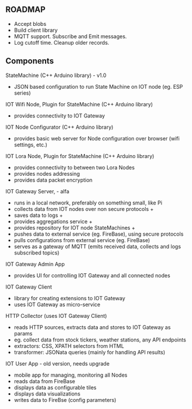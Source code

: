 ## ROADMAP

- Accept blobs
- Build client library
- MQTT support. Subscribe and Emit messages.
- Log cutoff time. Cleanup older records.

## Components

StateMachine (C++ Arduino library) - v1.0

- JSON based configuration to run State Machine on IOT node (eg. ESP series)

IOT Wifi Node, Plugin for StateMachine (C++ Arduino library)

- provides connectivity to IOT Gateway

IOT Node Configurator (C++ Arduino library)

- provides basic web server for Node configuration over browser (wifi settings, etc.)

IOT Lora Node, Plugin for StateMachine (C++ Arduino library)

- provides connectivity to between two Lora Nodes
- provides nodes addressing
- provides data packet encryption

IOT Gateway Server, - alfa

- runs in a local network, preferably on something small, like Pi
- collects data from IOT nodes over non secure protocols +
- saves data to logs +
- provides aggregations service +
- provides repository for IOT node StateMachines +
- pushes data to external service (eg. FireBase), using secure protocols
- pulls configurations from external service (eg. FireBase)
- serves as a gateway of MQTT (emits received data, collects and logs subscribed topics)

IOT Gateway Admin App

- provides UI for controlling IOT Gateway and all connected nodes

IOT Gateway Client

- library for creating extensions to IOT Gateway
- uses IOT Gateway as micro-service

HTTP Collector (uses IOT Gateway Client)

- reads HTTP sources, extracts data and stores to IOT Gateway as params
- eg. collect data from stock tickers, weather stations, any API endpoints
- extractors: CSS, XPATH selectors from HTML
- transformer: JSONata queries (mainly for handling API results)

IOT User App - old version, needs upgrade

- mobile app for managing, monitoring all Nodes
- reads data from FireBase
- displays data as configurable tiles
- displays data visualizations
- writes data to FireBse (config parameters)
